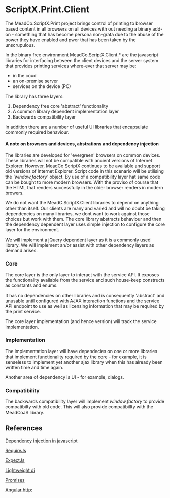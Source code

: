 # ScriptX.Print.Client
The MeadCo.ScriptX.Print project brings control of printing to browser based content in all browsers on all devices with
out needing a binary add-on - something that has become persona non-grata due to the abuse of the power they have enabled 
and pwer that has been taken by the unscrupulous.

In the binary free environment MeadCo.ScriptX.Client.* are the javascript libraries for interfacing between the client devices 
and the server system that provides printing services where-ever that server may be:
* in the coud
* an on-premise server
* services on the device (PC)

The library has three layers:

1. Dependency free core 'abstract' functionality
2. A common library dependent implementation layer
3. Backwards compatibility layer

In addition there are a number of useful UI libraries that encapsulate commonly required behaviour.

#### A note on browsers and devices, abstrations and dependency injection

The libraries are developed for 'evergreen' browsers on common devices. These libraries will not be compatible with
ancient versions of Internet Explorer. However, MeadCo ScriptX continues to be available and support old versions of Internet Explorer. 
Script code in this scenario will be utilising the *'window.factory'* object. By use of a compatibility layer hat same code can be bought
to more modern browsers. With the proviso of course that the HTML that renders successfully in the older browser
renders in modern browers.

We do not want the MeadC.ScriptX.Client libraries to depend on anything other than itself. Our clients are many and varied and will no doubt be 
taking dependencies on many libraries, we dont want to work against those choices but work with them. The core library abstracts behaviour
and then the dependency dependent layer uses simple injection to configure the core layer for the environment.

We will implement a jQuery dependent layer as it is a commonly used library. We will implement an/or assist with other dependency layers as 
demand arises.

### Core
The core layer is the only layer to interact with the service API. It exposes the functionality available from the service and such house-keep constructs as constants and enums.

It has no dependencies on other libraries and is consequently 'abstract' and unusable until configured with AJAX interaction functions and the service API endpoint 
to use as well as licensing information that may be required by the print service.

The core layer implementation (and hence version) will track the service implementation. 

### Implementation
The implementation layer will have dependecies on one or more libraries that implement functionality required by the core - for example, it is senseless to implement
yet another ajax library when this has already been written time and time again.

Another area of dependency is UI - for example, dialogs.

### Compatibility
The backwards compatibility layer will implement *window.factory* to provide compatibilty with old code. This will also provide compatibillty with the MeadCoJS library.

## References

[Dependency injection in javascript](http://krasimirtsonev.com/blog/article/Dependency-injection-in-JavaScript)

[RequireJs](http://requirejs.org/)

[ExpectJs](https://github.com/Automattic/expect.js)

[Lightweight di](https://nickqizhu.github.io/di.js/)

[Promises](https://developers.google.com/web/fundamentals/getting-started/primers/promises)

[Angular http:](https://docs.angularjs.org/api/ng/service/$http)